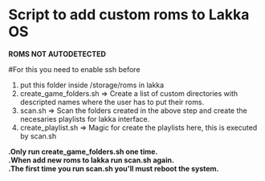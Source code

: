 # Script to add custom roms to Lakka OS 
__ROMS NOT AUTODETECTED__

#For this you need to enable ssh before

1) put this folder inside /storage/roms in lakka 
2) create_game_folders.sh => Create a list of custom directories with descripted names where the user has to put their roms. 
3) scan.sh => Scan the folders created in the above step and create the necesaries playlists for lakka interface.
4) create_playlist.sh => Magic for create the playlists here, this is executed by scan.sh

__.Only run create_game_folders.sh one time.__<br/>
__.When add new roms to lakka run scan.sh again.__<br/>
__.The first time you run scan.sh you'll must reboot the system.__<br/>
